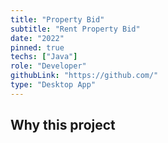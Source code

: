 ```yaml
---
title: "Property Bid"
subtitle: "Rent Property Bid"
date: "2022"
pinned: true
techs: ["Java"]
role: "Developer"
githubLink: "https://github.com/"
type: "Desktop App"
---
```


## Why this project